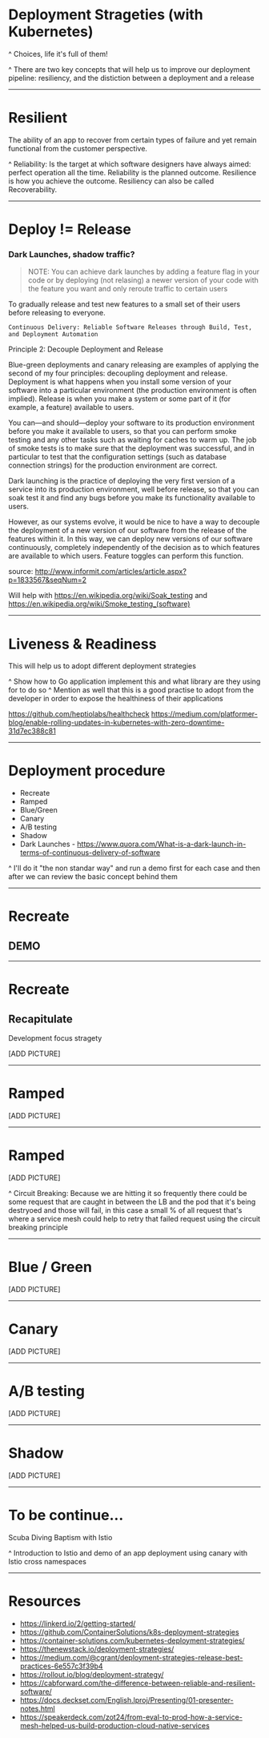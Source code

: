 # Deployment Strageties (with Kubernetes)

^ Choices, life it's full of them!

^ There are two key concepts that will help us to improve our deployment pipeline: resiliency, and the distiction between a deployment and a release

---

# Resilient

The ability of an app to recover from certain types of failure and yet remain functional from the customer perspective.

^ Reliability: Is the target at which software designers have always aimed: perfect operation all the time. Reliability is the planned outcome. Resilience is how you achieve the outcome. Resiliency can also be called Recoverability.

---

# Deploy != Release

### Dark Launches, shadow traffic?

> NOTE: You can achieve dark launches by adding a feature flag in your code or by deploying (not relasing) a newer version of your code with the feature you want and only reroute traffic to certain users

To gradually release and test new features to a small set of their users before releasing to everyone.

`Continuous Delivery: Reliable Software Releases through Build, Test, and Deployment Automation`

Principle 2: Decouple Deployment and Release

Blue-green deployments and canary releasing are examples of applying the second of my four principles: decoupling deployment and release. Deployment is what happens when you install some version of your software into a particular environment (the production environment is often implied). Release is when you make a system or some part of it (for example, a feature) available to users.

You can—and should—deploy your software to its production environment before you make it available to users, so that you can perform smoke testing and any other tasks such as waiting for caches to warm up. The job of smoke tests is to make sure that the deployment was successful, and in particular to test that the configuration settings (such as database connection strings) for the production environment are correct.

Dark launching is the practice of deploying the very first version of a service into its production environment, well before release, so that you can soak test it and find any bugs before you make its functionality available to users.

However, as our systems evolve, it would be nice to have a way to decouple the deployment of a new version of our software from the release of the features within it. In this way, we can deploy new versions of our software continuously, completely independently of the decision as to which features are available to which users. Feature toggles can perform this function.

source: http://www.informit.com/articles/article.aspx?p=1833567&seqNum=2

Will help with https://en.wikipedia.org/wiki/Soak_testing and https://en.wikipedia.org/wiki/Smoke_testing_(software)

---

# Liveness & Readiness

This will help us to adopt different deployment strategies

^ Show how to Go application implement this and what library are they using for to do so
^ Mention as well that this is a good practise to adopt from the developer in order to expose the healthiness of their applications

https://github.com/heptiolabs/healthcheck
https://medium.com/platformer-blog/enable-rolling-updates-in-kubernetes-with-zero-downtime-31d7ec388c81

---

# Deployment procedure

- Recreate
- Ramped
- Blue/Green
- Canary
- A/B testing
- Shadow
- Dark Launches - https://www.quora.com/What-is-a-dark-launch-in-terms-of-continuous-delivery-of-software

^ I'll do it "the non standar way" and run a demo first for each case and then after we can review the basic concept behind them

---

# Recreate
## DEMO

---

# Recreate
## Recapitulate

Development focus stragety

[ADD PICTURE]

---

# Ramped

[ADD PICTURE]

---

# Ramped

[ADD PICTURE]

^ Circuit Breaking: Because we are hitting it so frequently there could be some request that are caught in between the LB and the pod that it's being destryoed and those will fail, in this case a small % of all request that's where a service mesh could help to retry that failed request using the circuit breaking principle

---

# Blue / Green

[ADD PICTURE]

---

# Canary

[ADD PICTURE]

---

# A/B testing

[ADD PICTURE]

---

# Shadow

[ADD PICTURE]

---

# To be continue...

Scuba Diving Baptism with Istio

^ Introduction to Istio and demo of an app deployment using canary with Istio cross namespaces

---

# Resources

- https://linkerd.io/2/getting-started/
- https://github.com/ContainerSolutions/k8s-deployment-strategies
- https://container-solutions.com/kubernetes-deployment-strategies/
- https://thenewstack.io/deployment-strategies/
- https://medium.com/@cgrant/deployment-strategies-release-best-practices-6e557c3f39b4
- https://rollout.io/blog/deployment-strategy/
- https://cabforward.com/the-difference-between-reliable-and-resilient-software/
- https://docs.deckset.com/English.lproj/Presenting/01-presenter-notes.html
- https://speakerdeck.com/zot24/from-eval-to-prod-how-a-service-mesh-helped-us-build-production-cloud-native-services
